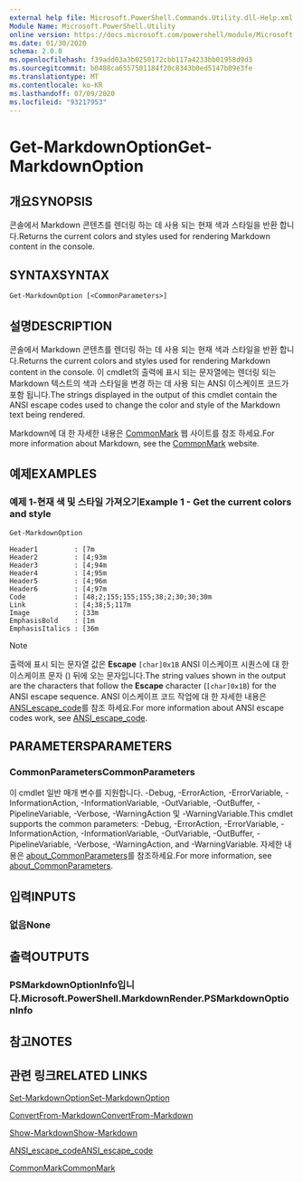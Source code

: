 ```yaml
---
external help file: Microsoft.PowerShell.Commands.Utility.dll-Help.xml
Module Name: Microsoft.PowerShell.Utility
online version: https://docs.microsoft.com/powershell/module/Microsoft.PowerShell.Utility/Get-MarkdownOption?view=powershell-7&WT.mc_id=ps-gethelp
ms.date: 01/30/2020
schema: 2.0.0
ms.openlocfilehash: f39add03a3b0250172cbb117a4233bb01958d9d3
ms.sourcegitcommit: b0488ca6557501184f20c8343b0ed5147b09e3fe
ms.translationtype: MT
ms.contentlocale: ko-KR
ms.lasthandoff: 07/09/2020
ms.locfileid: "93217953"
---
```

# <span data-ttu-id="56c3f-101">Get-MarkdownOption</span><span class="sxs-lookup"><span data-stu-id="56c3f-101">Get-MarkdownOption</span></span>

## <span data-ttu-id="56c3f-102">개요</span><span class="sxs-lookup"><span data-stu-id="56c3f-102">SYNOPSIS</span></span>
<span data-ttu-id="56c3f-103">콘솔에서 Markdown 콘텐츠를 렌더링 하는 데 사용 되는 현재 색과 스타일을 반환 합니다.</span><span class="sxs-lookup"><span data-stu-id="56c3f-103">Returns the current colors and styles used for rendering Markdown content in the console.</span></span>

## <span data-ttu-id="56c3f-104">SYNTAX</span><span class="sxs-lookup"><span data-stu-id="56c3f-104">SYNTAX</span></span>

```
Get-MarkdownOption [<CommonParameters>]
```

## <span data-ttu-id="56c3f-105">설명</span><span class="sxs-lookup"><span data-stu-id="56c3f-105">DESCRIPTION</span></span>

<span data-ttu-id="56c3f-106">콘솔에서 Markdown 콘텐츠를 렌더링 하는 데 사용 되는 현재 색과 스타일을 반환 합니다.</span><span class="sxs-lookup"><span data-stu-id="56c3f-106">Returns the current colors and styles used for rendering Markdown content in the console.</span></span> <span data-ttu-id="56c3f-107">이 cmdlet의 출력에 표시 되는 문자열에는 렌더링 되는 Markdown 텍스트의 색과 스타일을 변경 하는 데 사용 되는 ANSI 이스케이프 코드가 포함 됩니다.</span><span class="sxs-lookup"><span data-stu-id="56c3f-107">The strings displayed in the output of this cmdlet contain the ANSI escape codes used to change the color and style of the Markdown text being rendered.</span></span>

<span data-ttu-id="56c3f-108">Markdown에 대 한 자세한 내용은 [CommonMark](https://commonmark.org/) 웹 사이트를 참조 하세요.</span><span class="sxs-lookup"><span data-stu-id="56c3f-108">For more information about Markdown, see the [CommonMark](https://commonmark.org/) website.</span></span>

## <span data-ttu-id="56c3f-109">예제</span><span class="sxs-lookup"><span data-stu-id="56c3f-109">EXAMPLES</span></span>

### <span data-ttu-id="56c3f-110">예제 1-현재 색 및 스타일 가져오기</span><span class="sxs-lookup"><span data-stu-id="56c3f-110">Example 1 - Get the current colors and style</span></span>

```powershell
Get-MarkdownOption
```

```Output
Header1         : [7m
Header2         : [4;93m
Header3         : [4;94m
Header4         : [4;95m
Header5         : [4;96m
Header6         : [4;97m
Code            : [48;2;155;155;155;38;2;30;30;30m
Link            : [4;38;5;117m
Image           : [33m
EmphasisBold    : [1m
EmphasisItalics : [36m
```

> [!NOTE]
> <span data-ttu-id="56c3f-111">출력에 표시 되는 문자열 값은 **Escape** `[char]0x1B` ANSI 이스케이프 시퀀스에 대 한 이스케이프 문자 () 뒤에 오는 문자입니다.</span><span class="sxs-lookup"><span data-stu-id="56c3f-111">The string values shown in the output are the characters that follow the **Escape** character (`[char]0x1B`) for the ANSI escape sequence.</span></span> <span data-ttu-id="56c3f-112">ANSI 이스케이프 코드 작업에 대 한 자세한 내용은 [ANSI_escape_code](https://en.wikipedia.org/wiki/ANSI_escape_code)를 참조 하세요.</span><span class="sxs-lookup"><span data-stu-id="56c3f-112">For more information about ANSI escape codes work, see [ANSI_escape_code](https://en.wikipedia.org/wiki/ANSI_escape_code).</span></span>

## <span data-ttu-id="56c3f-113">PARAMETERS</span><span class="sxs-lookup"><span data-stu-id="56c3f-113">PARAMETERS</span></span>

### <span data-ttu-id="56c3f-114">CommonParameters</span><span class="sxs-lookup"><span data-stu-id="56c3f-114">CommonParameters</span></span>

<span data-ttu-id="56c3f-115">이 cmdlet 일반 매개 변수를 지원합니다. -Debug, -ErrorAction, -ErrorVariable, -InformationAction, -InformationVariable, -OutVariable, -OutBuffer, -PipelineVariable, -Verbose, -WarningAction 및 -WarningVariable.</span><span class="sxs-lookup"><span data-stu-id="56c3f-115">This cmdlet supports the common parameters: -Debug, -ErrorAction, -ErrorVariable, -InformationAction, -InformationVariable, -OutVariable, -OutBuffer, -PipelineVariable, -Verbose, -WarningAction, and -WarningVariable.</span></span> <span data-ttu-id="56c3f-116">자세한 내용은 [about_CommonParameters](https://go.microsoft.com/fwlink/?LinkID=113216)를 참조하세요.</span><span class="sxs-lookup"><span data-stu-id="56c3f-116">For more information, see [about_CommonParameters](https://go.microsoft.com/fwlink/?LinkID=113216).</span></span>

## <span data-ttu-id="56c3f-117">입력</span><span class="sxs-lookup"><span data-stu-id="56c3f-117">INPUTS</span></span>

### <span data-ttu-id="56c3f-118">없음</span><span class="sxs-lookup"><span data-stu-id="56c3f-118">None</span></span>

## <span data-ttu-id="56c3f-119">출력</span><span class="sxs-lookup"><span data-stu-id="56c3f-119">OUTPUTS</span></span>

### <span data-ttu-id="56c3f-120">PSMarkdownOptionInfo입니다.</span><span class="sxs-lookup"><span data-stu-id="56c3f-120">Microsoft.PowerShell.MarkdownRender.PSMarkdownOptionInfo</span></span>

## <span data-ttu-id="56c3f-121">참고</span><span class="sxs-lookup"><span data-stu-id="56c3f-121">NOTES</span></span>

## <span data-ttu-id="56c3f-122">관련 링크</span><span class="sxs-lookup"><span data-stu-id="56c3f-122">RELATED LINKS</span></span>

[<span data-ttu-id="56c3f-123">Set-MarkdownOption</span><span class="sxs-lookup"><span data-stu-id="56c3f-123">Set-MarkdownOption</span></span>](Set-MarkdownOption.md)

[<span data-ttu-id="56c3f-124">ConvertFrom-Markdown</span><span class="sxs-lookup"><span data-stu-id="56c3f-124">ConvertFrom-Markdown</span></span>](ConvertFrom-Markdown.md)

[<span data-ttu-id="56c3f-125">Show-Markdown</span><span class="sxs-lookup"><span data-stu-id="56c3f-125">Show-Markdown</span></span>](Show-Markdown.md)

[<span data-ttu-id="56c3f-126">ANSI_escape_code</span><span class="sxs-lookup"><span data-stu-id="56c3f-126">ANSI_escape_code</span></span>](https://en.wikipedia.org/wiki/ANSI_escape_code)

[<span data-ttu-id="56c3f-127">CommonMark</span><span class="sxs-lookup"><span data-stu-id="56c3f-127">CommonMark</span></span>](https://commonmark.org/)
